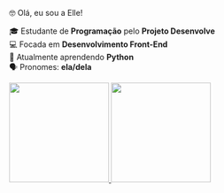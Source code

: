 🤓 Olá, eu sou a Elle!

🎓 Estudante de **Programação** pelo **Projeto Desenvolve** <br>
💻 Focada em **Desenvolvimento Front-End** <br>
🐍 Atualmente aprendendo **Python** <br>
🗣️ Pronomes: **ela/dela**


<div>
  <a href="https://github.com/gabrielleazevedopd208">
    <img height="180em" src="https://github-readme-stats.vercel.app/api?username=gabrielleazevedopd208&show_icons=true&theme=dracula&include_all_commits=true&count_private=true"/>
    <img height="180em" src="https://github-readme-stats.vercel.app/api/top-langs/?username=gabrielleazevedopd208&layout=compact&langs_count=16&theme=dracula"/>
  </a>
</div>

